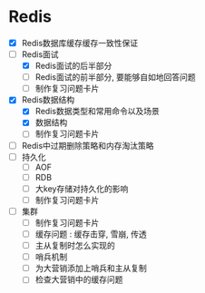 # Redis

- [x] Redis数据库缓存缓存一致性保证
- [ ] Redis面试
  - [x] Redis面试的后半部分
  - [ ] Redis面试的前半部分, 要能够自如地回答问题
  - [ ] 制作复习问题卡片
- [x] Redis数据结构
  - [x] Redis数据类型和常用命令以及场景
  - [x] 数据结构
  - [ ] 制作复习问题卡片
- [ ] Redis中过期删除策略和内存淘汰策略
- [ ] 持久化
  - [ ] AOF
  - [ ] RDB
  - [ ] 大key存储对持久化的影响
  - [ ] 制作复习问题卡片
- [ ] 集群
  - [ ] 制作复习问题卡片
  - [ ] 缓存问题 : 缓存击穿, 雪崩, 传透
  - [ ] 主从复制时怎么实现的
  - [ ] 哨兵机制
  - [ ] 为大营销添加上哨兵和主从复制
  - [ ] 检查大营销中的缓存问题